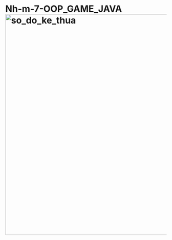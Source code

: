 # Nh-m-7-OOP_GAME_JAVA<img width="1593" height="690" alt="so_do_ke_thua" src="https://github.com/user-attachments/assets/c712a4bd-13ba-46a4-bfc9-fac53fedf903" />

